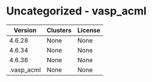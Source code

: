 # Uncategorized - vasp_acml







| Version | Clusters | License |
| ------- | -------- | ------- |
| 4.6.28 | None | None |
| 4.6.34 | None | None |
| 4.6.36 | None | None |
| .vasp_acml | None | None |
